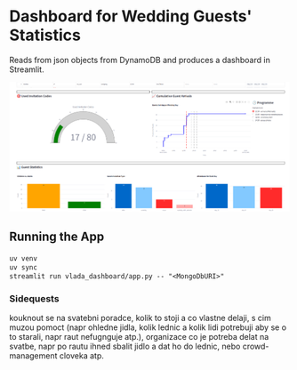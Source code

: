 # Dashboard for Wedding Guests' Statistics

Reads from json objects from DynamoDB and produces a dashboard in Streamlit.

<p align="center">
  <img src="imgs/test.png" alt="Showcasing the Dashboard" width="900"/>
  <br/> 
</p>

## Running the App

```
uv venv
uv sync
streamlit run vlada_dashboard/app.py -- "<MongoDbURI>"
```
### Sidequests 

kouknout se na svatebni poradce, kolik to stoji a co vlastne delaji, s cim muzou pomoct (napr ohledne jidla, kolik lednic a kolik lidi potrebuji aby se o to starali, napr raut nefugnguje atp.), organizace co je potreba delat na svatbe, napr po rautu ihned sbalit jidlo a dat ho do lednic, nebo crowd-management cloveka atp.
